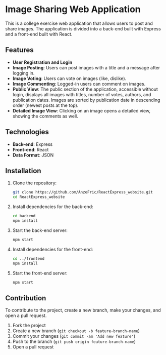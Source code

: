 # Image Sharing Web Application

This is a college exercise web application that allows users to post and share images. The application is divided into a back-end built with Express and a front-end built with React.

## Features

- **User Registration and Login**
- **Image Posting**: Users can post images with a title and a message after logging in.
- **Image Voting**: Users can vote on images (like, dislike).
- **Image Commenting**: Logged-in users can comment on images.
- **Public View**: The public section of the application, accessible without login, displays all images with titles, number of votes, authors, and publication dates. Images are sorted by publication date in descending order (newest posts at the top).
- **Detailed Image View**: Clicking on an image opens a detailed view, showing the comments as well.

## Technologies

- **Back-end**: Express
- **Front-end**: React
- **Data Format**: JSON

## Installation

1. Clone the repository:
    ```bash
    git clone https://github.com/AnzeFric/ReactExpress_website.git
    cd ReactExpress_website
    ```

2. Install dependencies for the back-end:
    ```bash
    cd backend
    npm install
    ```

3. Start the back-end server:
    ```bash
    npm start
    ```

4. Install dependencies for the front-end:
    ```bash
    cd ../frontend
    npm install
    ```

5. Start the front-end server:
    ```bash
    npm start
    ```

## Contribution

To contribute to the project, create a new branch, make your changes, and open a pull request.

1. Fork the project
2. Create a new branch (`git checkout -b feature-branch-name`)
3. Commit your changes (`git commit -am 'Add new feature'`)
4. Push to the branch (`git push origin feature-branch-name`)
5. Open a pull request
